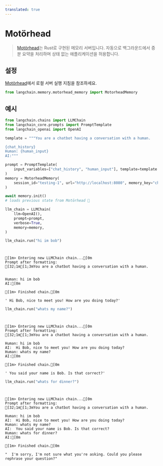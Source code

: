 ```yaml
---
translated: true
---
```


# Motörhead

>[Motörhead](https://github.com/getmetal/motorhead)는 Rust로 구현된 메모리 서버입니다. 자동으로 백그라운드에서 증분 요약을 처리하며 상태 없는 애플리케이션을 허용합니다.

## 설정

[Motörhead](https://github.com/getmetal/motorhead)에서 로컬 서버 실행 지침을 참조하세요.

```python
from langchain.memory.motorhead_memory import MotorheadMemory
```

## 예시

```python
from langchain.chains import LLMChain
from langchain_core.prompts import PromptTemplate
from langchain_openai import OpenAI

template = """You are a chatbot having a conversation with a human.

{chat_history}
Human: {human_input}
AI:"""

prompt = PromptTemplate(
    input_variables=["chat_history", "human_input"], template=template
)
memory = MotorheadMemory(
    session_id="testing-1", url="http://localhost:8080", memory_key="chat_history"
)

await memory.init()
# loads previous state from Motörhead 🤘

llm_chain = LLMChain(
    llm=OpenAI(),
    prompt=prompt,
    verbose=True,
    memory=memory,
)
```

```python
llm_chain.run("hi im bob")
```

```output


[1m> Entering new LLMChain chain...[0m
Prompt after formatting:
[32;1m[1;3mYou are a chatbot having a conversation with a human.


Human: hi im bob
AI:[0m

[1m> Finished chain.[0m
```

```output
' Hi Bob, nice to meet you! How are you doing today?'
```

```python
llm_chain.run("whats my name?")
```

```output


[1m> Entering new LLMChain chain...[0m
Prompt after formatting:
[32;1m[1;3mYou are a chatbot having a conversation with a human.

Human: hi im bob
AI:  Hi Bob, nice to meet you! How are you doing today?
Human: whats my name?
AI:[0m

[1m> Finished chain.[0m
```

```output
' You said your name is Bob. Is that correct?'
```

```python
llm_chain.run("whats for dinner?")
```

```output


[1m> Entering new LLMChain chain...[0m
Prompt after formatting:
[32;1m[1;3mYou are a chatbot having a conversation with a human.

Human: hi im bob
AI:  Hi Bob, nice to meet you! How are you doing today?
Human: whats my name?
AI:  You said your name is Bob. Is that correct?
Human: whats for dinner?
AI:[0m

[1m> Finished chain.[0m
```

```output
"  I'm sorry, I'm not sure what you're asking. Could you please rephrase your question?"
```
